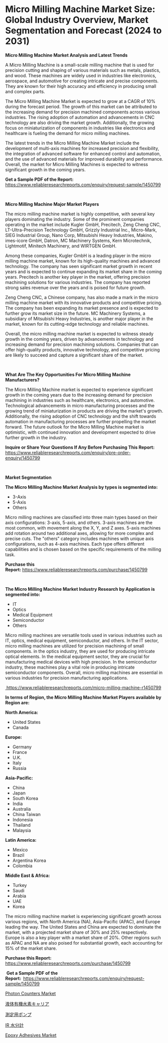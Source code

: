 <p><h1>Micro Milling Machine Market Size: Global Industry Overview, Market Segmentation and Forecast (2024 to 2031)</h1></p><p><strong>Micro Milling Machine Market Analysis and Latest Trends</strong></p>
<p><p>A Micro Milling Machine is a small-scale milling machine that is used for precision cutting and shaping of various materials such as metals, plastics, and wood. These machines are widely used in industries like electronics, aerospace, and automotive for creating intricate and precise components. They are known for their high accuracy and efficiency in producing small and complex parts.</p><p>The Micro Milling Machine Market is expected to grow at a CAGR of 10% during the forecast period. The growth of this market can be attributed to the increasing demand for precision machined components across various industries. The rising adoption of automation and advancements in CNC technology are also driving the market growth. Additionally, the growing focus on miniaturization of components in industries like electronics and healthcare is fueling the demand for micro milling machines.</p><p>The latest trends in the Micro Milling Machine Market include the development of multi-axis machines for increased precision and flexibility, the integration of advanced software for enhanced control and automation, and the use of advanced materials for improved durability and performance. Overall, the market for Micro Milling Machines is expected to witness significant growth in the coming years.</p></p>
<p><strong>Get a Sample PDF of the Report:&nbsp;</strong> <a href="https://www.reliableresearchreports.com/enquiry/request-sample/1450799">https://www.reliableresearchreports.com/enquiry/request-sample/1450799</a></p>
<p>&nbsp;</p>
<p><strong>Micro Milling Machine Major Market Players</strong></p>
<p><p>The micro milling machine market is highly competitive, with several key players dominating the industry. Some of the prominent companies operating in the market include Kugler GmbH, Precitech, Zeng Cheng CNC, LT-Ultra-Precision Technology GmbH, Grizzly Industrial Inc., Micro-Mark, SIEG Industrial Group, Nano Corp, Mitsubishi Heavy Industries, Makino, imes-icore GmbH, Datron, MC Machinery Systems, Kern Microtechnik, Lightmotif, Minitech Machinery, and WIRTGEN GmbH.</p><p>Among these companies, Kugler GmbH is a leading player in the micro milling machine market, known for its high-quality machines and advanced technology. The company has seen significant market growth in recent years and is expected to continue expanding its market share in the coming years. Precitech is another key player in the market, offering precision machining solutions for various industries. The company has reported strong sales revenue over the years and is poised for future growth.</p><p>Zeng Cheng CNC, a Chinese company, has also made a mark in the micro milling machine market with its innovative products and competitive pricing. The company has been expanding its market presence and is expected to further grow its market size in the future. MC Machinery Systems, a subsidiary of Mitsubishi Heavy Industries, is another major player in the market, known for its cutting-edge technology and reliable machines.</p><p>Overall, the micro milling machine market is expected to witness steady growth in the coming years, driven by advancements in technology and increasing demand for precision machining solutions. Companies that can offer high-quality products, innovative technology, and competitive pricing are likely to succeed and capture a significant share of the market.</p></p>
<p>&nbsp;</p>
<p><strong>What Are The Key Opportunities For Micro Milling Machine Manufacturers?</strong></p>
<p><p>The Micro Milling Machine market is expected to experience significant growth in the coming years due to the increasing demand for precision machining in industries such as healthcare, electronics, and automotive. Technological advancements in micro manufacturing processes and the growing trend of miniaturization in products are driving the market's growth. Additionally, the rising adoption of CNC technology and the shift towards automation in manufacturing processes are further propelling the market forward. The future outlook for the Micro Milling Machine market is optimistic, with continued innovation and development expected to drive further growth in the industry.</p></p>
<p><strong>Inquire or Share Your Questions If Any Before Purchasing This Report:</strong> <a href="https://www.reliableresearchreports.com/enquiry/pre-order-enquiry/1450799">https://www.reliableresearchreports.com/enquiry/pre-order-enquiry/1450799</a></p>
<p>&nbsp;</p>
<p><strong>Market Segmentation</strong></p>
<p><strong>The Micro Milling Machine Market Analysis by types is segmented into:</strong></p>
<p><ul><li>3-Axis</li><li>5-Axis</li><li>Others</li></ul></p>
<p><p>Micro milling machines are classified into three main types based on their axis configurations: 3-axis, 5-axis, and others. 3-axis machines are the most common, with movement along the X, Y, and Z axes. 5-axis machines add rotation around two additional axes, allowing for more complex and precise cuts. The "others" category includes machines with unique axis configurations, such as 4-axis machines. Each type offers different capabilities and is chosen based on the specific requirements of the milling task.</p></p>
<p><strong>Purchase this Report:&nbsp;</strong><a href="https://www.reliableresearchreports.com/purchase/1450799">https://www.reliableresearchreports.com/purchase/1450799</a></p>
<p>&nbsp;</p>
<p><strong>The Micro Milling Machine Market Industry Research by Application is segmented into:</strong></p>
<p><ul><li>IT</li><li>Optics</li><li>Medical Equipment</li><li>Semiconductor</li><li>Others</li></ul></p>
<p><p>Micro milling machines are versatile tools used in various industries such as IT, optics, medical equipment, semiconductor, and others. In the IT sector, micro milling machines are utilized for precision machining of small components. in the optics industry, they are used for producing intricate optical elements. In the medical equipment sector, they are crucial for manufacturing medical devices with high precision. In the semiconductor industry, these machines play a vital role in producing intricate semiconductor components. Overall, micro milling machines are essential in various industries for precision manufacturing applications.</p></p>
<p><a href="https://www.reliableresearchreports.com/micro-milling-machine-r1450799">&nbsp;https://www.reliableresearchreports.com/micro-milling-machine-r1450799</a></p>
<p><strong>In terms of Region, the Micro Milling Machine Market Players available by Region are:</strong></p>
<p>
    <p> <strong> North America: </strong>
        <ul>
            <li>United States</li>
            <li>Canada</li>
        </ul>
        </p> 
    <p> <strong> Europe: </strong>
        <ul>
            <li>Germany</li>
            <li>France</li>
            <li>U.K.</li>
            <li>Italy</li>
            <li>Russia</li>
        </ul>
        </p> 
    <p> <strong> Asia-Pacific: </strong>
        <ul>
            <li>China</li>
            <li>Japan</li>
            <li>South Korea</li>
            <li>India</li>
            <li>Australia</li>
            <li>China Taiwan</li>
            <li>Indonesia</li>
            <li>Thailand</li>
            <li>Malaysia</li>
        </ul>
        </p> 
    <p> <strong> Latin America: </strong>
        <ul>
            <li>Mexico</li>
            <li>Brazil</li>
            <li>Argentina Korea</li>
            <li>Colombia</li>
        </ul>
        </p> 
    <p> <strong> Middle East & Africa: </strong>
        <ul>
            <li>Turkey</li>
            <li>Saudi</li>
            <li>Arabia</li>
            <li>UAE</li>
            <li>Korea</li>
        </ul>
    </p>
    </p>
<p><p>The micro milling machine market is experiencing significant growth across various regions, with North America (NA), Asia-Pacific (APAC), and Europe leading the way. The United States and China are expected to dominate the market, with a projected market share of 30% and 25% respectively. Europe is also a key player with a market share of 20%. Other regions such as APAC and NA are also poised for substantial growth, each accounting for 15% of the market share.</p></p>
<p><strong>Purchase this Report: </strong><a href="https://www.reliableresearchreports.com/purchase/1450799">https://www.reliableresearchreports.com/purchase/1450799</a></p>
<p>&nbsp;<strong>Get a Sample PDF of the Report:&nbsp;&nbsp;</strong><a href="https://www.reliableresearchreports.com/enquiry/request-sample/1450799">https://www.reliableresearchreports.com/enquiry/request-sample/1450799</a></p>
<p><strong></strong></p>
<p><p><a href="https://github.com/jj19131/Market-Research-Report-List-2/blob/main/photon-counters-market.md">Photon Counters Market</a></p><p><a href="https://medium.com/@harmonybogan1944/%E6%AC%A1%E3%81%AE%E6%96%87%E3%82%92%E6%97%A5%E6%9C%AC%E8%AA%9E%E3%81%AB%E7%BF%BB%E8%A8%B3%E3%81%97%E3%81%A6%E3%81%8F%E3%81%A0%E3%81%95%E3%81%84-%E6%B6%B2%E4%BD%93%E6%9C%89%E6%A9%9F%E6%B0%B4%E7%B4%A0%E3%82%AD%E3%83%A3%E3%83%AA%E3%82%A2%E5%B8%82%E5%A0%B4%E3%81%AE%E5%88%86%E6%9E%90-%E3%82%B0%E3%83%AD%E3%83%BC%E3%83%90%E3%83%AB%E7%94%A3%E6%A5%AD%E8%A6%96%E7%82%B9%E3%81%8A%E3%82%88%E3%81%B3%E4%BA%88%E6%B8%AC-2024%E5%B9%B4%E3%81%8B%E3%82%892031%E5%B9%B4-bf41451d8175">液体有機水素キャリア</a></p><p><a href="https://github.com/EmoryYundt1935/Market-Research-Report-List-1/blob/main/610273335716.md">測定用ポンプ</a></p><p><a href="https://github.com/mcbeesbxa270/Market-Research-Report-List-1/blob/main/578141735715.md">IR 水分計</a></p><p><a href="https://issuu.com/reportprime-2/docs/epoxy-adhesives-market-size-2030.pptx">Epoxy Adhesives Market</a></p></p>